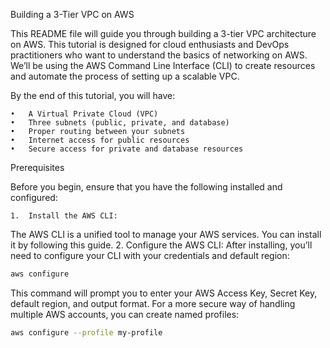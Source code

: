 Building a 3-Tier VPC on AWS

This README file will guide you through building a 3-tier VPC architecture on AWS. This tutorial is designed for cloud enthusiasts and DevOps practitioners who want to understand the basics of networking on AWS. We’ll be using the AWS Command Line Interface (CLI) to create resources and automate the process of setting up a scalable VPC.

By the end of this tutorial, you will have:

	•	A Virtual Private Cloud (VPC)
	•	Three subnets (public, private, and database)
	•	Proper routing between your subnets
	•	Internet access for public resources
	•	Secure access for private and database resources

Prerequisites

Before you begin, ensure that you have the following installed and configured:

	1.	Install the AWS CLI:
The AWS CLI is a unified tool to manage your AWS services. You can install it by following this guide.
	2.	Configure the AWS CLI:
After installing, you’ll need to configure your CLI with your credentials and default region:
```bash
aws configure
```

This command will prompt you to enter your AWS Access Key, Secret Key, default region, and output format. For a more secure way of handling multiple AWS accounts, you can create named profiles:
```bash
aws configure --profile my-profile
```